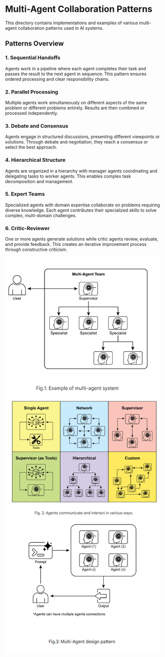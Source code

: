 # Multi-Agent Collaboration Patterns

This directory contains implementations and examples of various multi-agent collaboration patterns used in AI systems.

## Patterns Overview

### 1. Sequential Handoffs
Agents work in a pipeline where each agent completes their task and passes the result to the next agent in sequence. This pattern ensures ordered processing and clear responsibility chains.

### 2. Parallel Processing
Multiple agents work simultaneously on different aspects of the same problem or different problems entirely. Results are then combined or processed independently.

### 3. Debate and Consensus
Agents engage in structured discussions, presenting different viewpoints or solutions. Through debate and negotiation, they reach a consensus or select the best approach.

### 4. Hierarchical Structure
Agents are organized in a hierarchy with manager agents coordinating and delegating tasks to worker agents. This enables complex task decomposition and management.

### 5. Expert Teams
Specialized agents with domain expertise collaborate on problems requiring diverse knowledge. Each agent contributes their specialized skills to solve complex, multi-domain challenges.

### 6. Critic-Reviewer
One or more agents generate solutions while critic agents review, evaluate, and provide feedback. This creates an iterative improvement process through constructive criticism.

![alt text](Architecture.jpg)
![alt text](Architecture_1.jpg)
![alt text](Architecture_2.jpg)